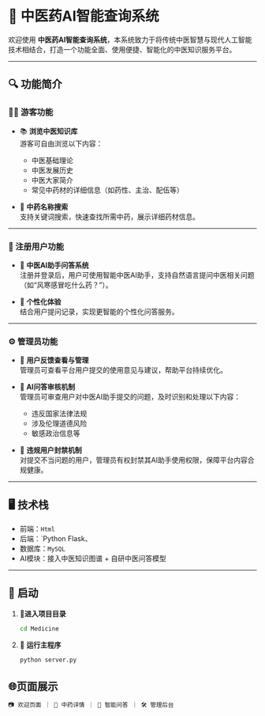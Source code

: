 # 🌿 中医药AI智能查询系统

欢迎使用 **中医药AI智能查询系统**，本系统致力于将传统中医智慧与现代人工智能技术相结合，打造一个功能全面、使用便捷、智能化的中医知识服务平台。

---

## 🔍 功能简介

### 🧑‍💻 游客功能

- 📚 **浏览中医知识库**  
  游客可自由浏览以下内容：
  - 中医基础理论
  - 中医发展历史
  - 中医大家简介
  - 常见中药材的详细信息（如药性、主治、配伍等）

- 🔎 **中药名称搜索**  
  支持关键词搜索，快速查找所需中药，展示详细药材信息。

---

### 🔐 注册用户功能

- 🤖 **中医AI助手问答系统**  
  注册并登录后，用户可使用智能中医AI助手，支持自然语言提问中医相关问题（如“风寒感冒吃什么药？”）。

- 🧠 **个性化体验**  
  结合用户提问记录，实现更智能的个性化问答服务。

---

### ⚙️ 管理员功能

- 📨 **用户反馈查看与管理**  
  管理员可查看平台用户提交的使用意见与建议，帮助平台持续优化。

- 🧾 **AI问答审核机制**  
  管理员可审查用户对中医AI助手提交的问题，及时识别和处理以下内容：
  - 违反国家法律法规
  - 涉及伦理道德风险
  - 敏感政治信息等

- 🚫 **违规用户封禁机制**  
  对提交不当问题的用户，管理员有权封禁其AI助手使用权限，保障平台内容合规健康。

---

## 🖥️ 技术栈

- 前端：`Html` 
- 后端：`Python Flask、
- 数据库：`MySQL` 
- AI模块：接入中医知识图谱 + 自研中医问答模型

---

## 📸 启动

1. 📂**进入项目目录**

   ```bash
   cd Medicine
2. 🚀 **运行主程序**
   ```bash
   python server.py

## 🌐页面展示
```bash
📷 欢迎页面 ｜ 🧾 中药详情 ｜ 🤖 智能问答 ｜ 🛠 管理后台
